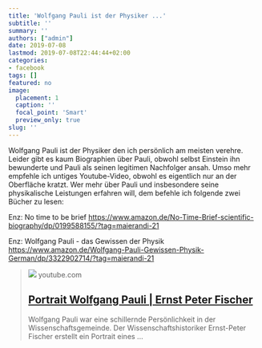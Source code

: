 ```yaml
---
title: 'Wolfgang Pauli ist der Physiker ...'
subtitle: ''
summary: ''
authors: ["admin"]
date: 2019-07-08
lastmod: 2019-07-08T22:44:44+02:00
categories:
- facebook
tags: []
featured: no
image:
  placement: 1
  caption: ''
  focal_point: 'Smart'
  preview_only: true
slug: ''
---
```

Wolfgang Pauli ist der Physiker den ich persönlich am meisten verehre. Leider gibt es kaum Biographien über Pauli, obwohl selbst Einstein ihn bewunderte und Pauli als seinen legitimen Nachfolger ansah. Umso mehr empfehle ich untiges Youtube-Video, obwohl es eigentlich nur an der Oberfläche kratzt. Wer mehr über Pauli und insbesondere seine physikalische Leistungen erfahren will, dem befehle ich folgende zwei Bücher zu lesen:

Enz: No time to be brief
https://www.amazon.de/No-Time-Brief-scientific-biography/dp/0199588155/?tag=maierandi-21

Enz: Wolfgang Pauli - das Gewissen der Physik
https://www.amazon.de/Wolfgang-Pauli-Gewissen-Physik-German/dp/3322902714/?tag=maierandi-21
> [![](https://i.ytimg.com/vi/YRlzDm6mQG0/hqdefault.jpg)](https://www.youtube.com/watch?v=YRlzDm6mQG0)
> youtube.com
> ## [Portrait Wolfgang Pauli | Ernst Peter Fischer](https://www.youtube.com/watch?v=YRlzDm6mQG0)
>
>Wolfgang Pauli war eine schillernde Persönlichkeit in der Wissenschaftsgemeinde. Der Wissenschaftshistoriker Ernst-Peter Fischer erstellt ein Portrait eines ...

